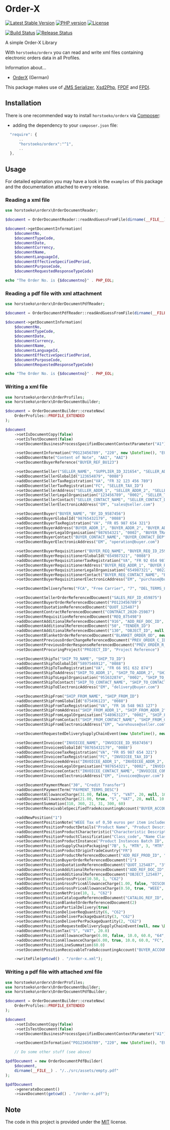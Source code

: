 # Order-X

[![Latest Stable Version](https://img.shields.io/packagist/v/horstoeko/orderx.svg?style=plastic)](https://packagist.org/packages/horstoeko/orderx)
[![PHP version](https://img.shields.io/packagist/php-v/horstoeko/orderx.svg?style=plastic)](https://packagist.org/packages/horstoeko/orderx)
[![License](https://img.shields.io/packagist/l/horstoeko/orderx.svg?style=plastic)](https://packagist.org/packages/horstoeko/orderx)

[![Build Status](https://github.com/horstoeko/orderx/actions/workflows/build.ci.yml/badge.svg)](https://github.com/horstoeko/orderx/actions/workflows/build.ci.yml)
[![Release Status](https://github.com/horstoeko/orderx/actions/workflows/build.release.yml/badge.svg)](https://github.com/horstoeko/orderx/actions/workflows/build.release.yml)

A simple Order-X Library

With `horstoeko/orderx` you can read and write xml files containing electronic orders data in all Profiles.

Information about...
* [OrderX](https://www.ferd-net.de/standards/order-x) (German)

This package makes use of [JMS Serializer](http://jmsyst.com/libs/serializer), [Xsd2Php](https://github.com/goetas-webservices/xsd2php), [FPDF](https://github.com/Setasign/FPDF) and  [FPDI](https://github.com/Setasign/FPDI).

## Installation

There is one recommended way to install `horstoeko/orderx` via [Composer](https://getcomposer.org/):

* adding the dependency to your ``composer.json`` file:

```js
  "require": {
      ..
      "horstoeko/orderx":"^1",
      ..
  },
```

## Usage

For detailed eplanation you may have a look in the `examples` of this package and the documentation attached to every release.

### Reading a xml file

```php
use horstoeko\orderx\OrderDocumentReader;

$document = OrderDocumentReader::readAndGuessFromFile(dirname(__FILE__) . "/order-x.xml");

$document->getDocumentInformation(
    $documentNo,
    $documentTypeCode,
    $documentDate,
    $documentCurrency,
    $documentName,
    $documentLanguageId,
    $documentEffectiveSpecifiedPeriod,
    $documentPurposeCode,
    $documentRequestedResponseTypeCode)

echo "The Order No. is {$documentno}" . PHP_EOL;
```

### Reading a pdf file with xml attachment

```php
use horstoeko\orderx\OrderDocumentPdfReader;

$document = OrderDocumentPdfReader::readAndGuessFromFile(dirname(__FILE__) . "/order-x.pdf");

$document->getDocumentInformation(
    $documentNo,
    $documentTypeCode,
    $documentDate,
    $documentCurrency,
    $documentName,
    $documentLanguageId,
    $documentEffectiveSpecifiedPeriod,
    $documentPurposeCode,
    $documentRequestedResponseTypeCode)

echo "The Order No. is {$documentno}" . PHP_EOL;
```

### Writing a xml file

```php
use horstoeko\orderx\OrderProfiles;
use horstoeko\orderx\OrderDocumentBuilder;

$document = OrderDocumentBuilder::createNew(
    OrderProfiles::PROFILE_EXTENDED
);

$document
    ->setIsDocumentCopy(false)
    ->setIsTestDocument(false)
    ->setDocumentBusinessProcessSpecifiedDocumentContextParameter("A1")

    ->setDocumentInformation("PO123456789", "220", new \DateTime(), "EUR", "Doc Name", null, new \DateTime(), "9", "AC")
    ->addDocumentNote("Content of Note", "AAI", "AAI")
    ->setDocumentBuyerReference("BUYER_REF_BU123")

    ->setDocumentSeller("SELLER_NAME", "SUPPLIER_ID_321654", "SELLER_ADD_LEGAL_INFORMATION")
    ->addDocumentSellerGlobalId("123654879", "0088")
    ->addDocumentSellerTaxRegistration("VA", "FR 32 123 456 789")
    ->addDocumentSellerTaxRegistration("FC", "SELLER_TAX_ID")
    ->setDocumentSellerAddress("SELLER_ADDR_1", "SELLER_ADDR_2", "SELLER_ADDR_3", "75001", "SELLER_CITY", "FR")
    ->setDocumentSellerLegalOrganisation("123456789", "0002", "SELLER_TRADING_NAME")
    ->setDocumentSellerContact("SELLER_CONTACT_NAME", "SELLER_CONTACT_DEP", "+33 6 25 64 98 75", null, "contact@seller.com", "SR")
    ->setDocumentSellerElectronicAddress("EM", "sales@seller.com")

    ->setDocumentBuyer("BUYER_NAME", "BY_ID_9587456")
    ->addDocumentBuyerGlobalId("98765432179", "0088")
    ->addDocumentBuyerTaxRegistration("VA", "FR 05 987 654 321")
    ->setDocumentBuyerAddress("BUYER_ADDR_1", "BUYER_ADDR_2", "BUYER_ADDR_3", "69001", "BUYER_CITY", "FR")
    ->setDocumentBuyerLegalOrganisation("987654321", "0002", "BUYER_TRADING_NAME")
    ->setDocumentBuyerContact("BUYER_CONTACT_NAME", "BUYER_CONTACT_DEP", "+33 6 65 98 75 32", null, "contact@buyer.com", "LB")
    ->setDocumentBuyerElectronicAddress("EM", "operation@buyer.com")

    ->setDocumentBuyerRequisitioner("BUYER_REQ_NAME", "BUYER_REQ_ID_25987")
    ->addDocumentBuyerRequisitionerGlobalId("654987321", "0088")
    ->addDocumentBuyerRequisitionerTaxRegistration("VA", "FR 92 654 987 321")
    ->setDocumentBuyerRequisitionerAddress("BUYER_REQ_ADDR_1", "BUYER_REQ_ADDR_2", "BUYER_REQ_ADDR_3", "69001", "BUYER_REQ_CITY", "FR")
    ->setDocumentBuyerRequisitionerLegalOrganisation("654987321", "0022", "BUYER_REQ_TRADING_NAME")
    ->setDocumentBuyerRequisitionerContact("BUYER_REQ_CONTACT_NAME", "BUYER_REQ_CONTACT_DEP", "+33 6 54 98 65 32", null, "requisitioner@buyer.com", "PD")
    ->setDocumentBuyerRequisitionerElectronicAddress("EM", "purchase@buyer.com")

    ->setDocumentDeliveryTerms("FCA", "Free Carrier", "7", "DEL_TERMS_LOC_ID", "DEL_TERMS_LOC_Name")

    ->setDocumentSellerOrderReferencedDocument("SALES_REF_ID_459875")
    ->setDocumentBuyerOrderReferencedDocument("PO123456789")
    ->setDocumentQuotationReferencedDocument("QUOT_125487")
    ->setDocumentContractReferencedDocument("CONTRACT_2020-25987")
    ->setDocumentRequisitionReferencedDocument("REQ_875498")
    ->addDocumentAdditionalReferencedDocument("916", "ADD_REF_DOC_ID", "ADD_REF_DOC_URIID", "ADD_REF_DOC_Desc")
    ->addDocumentAdditionalReferencedDocument("50", "TENDER_ID")
    ->addDocumentAdditionalReferencedDocument("130", "OBJECT_ID", null, null, "AWV")
    ->setDocumentBlanketOrderReferencedDocument("BLANKET_ORDER_OD", new \DateTime())
    ->setDocumentPreviousOrderChangeReferencedDocument("PREV_ORDER_C_ID", new \DateTime())
    ->setDocumentPreviousOrderResponseReferencedDocument("PREV_ORDER_R_ID", new \DateTime())
    ->setDocumentProcuringProject("PROJECT_ID", "Project Reference")

    ->setDocumentShipTo("SHIP_TO_NAME", "SHIP_TO_ID")
    ->addDocumentShipToGlobalId("5897546912", "0088")
    ->addDocumentShipToTaxRegistration("VA", "FR 66 951 632 874")
    ->setDocumentShipToAddress("SHIP_TO_ADDR_1", "SHIP_TO_ADDR_2", "SHIP_TO_ADDR_3", "69003", "SHIP_TO_CITY", "FR")
    ->setDocumentShipToLegalOrganisation("951632874", "0002", "SHIP_TO_TRADING_NAME")
    ->setDocumentShipToContact("SHIP_TO_CONTACT_NAME", "SHIP_TO_CONTACT_DEP", "+33 6 85 96 32 41", null, "shipto@customer.com", "SD")
    ->setDocumentShipToElectronicAddress("EM", "delivery@buyer.com")

    ->setDocumentShipFrom("SHIP_FROM_NAME", "SHIP_FROM_ID")
    ->addDocumentShipFromGlobalId("875496123", "0088")
    ->addDocumentShipFromTaxRegistration("VA", "FR 16 548 963 127")
    ->setDocumentShipFromAddress("SHIP_FROM_ADDR_1", "SHIP_FROM_ADDR_2", "SHIP_FROM_ADDR_3", "75003", "SHIP_FROM_CITY", "FR")
    ->setDocumentShipFromLegalOrganisation("548963127", "0002", "SHIP_FROM_TRADING_NAME")
    ->setDocumentShipFromContact("SHIP_FROM_CONTACT_NAME", "SHIP_FROM_CONTACT_DEP", "+33 6 85 96 32 41", null, "shipfrom@seller.com", "SD")
    ->setDocumentShipFromElectronicAddress("EM", "warehouse@seller.com")

    ->setDocumentRequestedDeliverySupplyChainEvent(new \DateTime(), new \DateTime(), new \DateTime())

    ->setDocumentInvoicee("INVOICEE_NAME", "INVOICEE_ID_9587456")
    ->addDocumentInvoiceeGlobalId("98765432179", "0088")
    ->addDocumentInvoiceeTaxRegistration("VA", "FR 05 987 654 321")
    ->addDocumentInvoiceeTaxRegistration("FC", "INVOICEE_TAX_ID")
    ->setDocumentInvoiceeAddress("INVOICEE_ADDR_1", "INVOICEE_ADDR_2", "INVOICEE_ADDR_3", "69001", "INVOICEE_CITY", "FR")
    ->setDocumentInvoiceeLegalOrganisation("987654321", "0002", "INVOICEE_TRADING_NAME")
    ->setDocumentInvoiceeContact("INVOICEE_CONTACT_NAME", "INVOICEE_CONTACT_DEP", "+33 6 65 98 75 32", null, "invoicee@buyer.com", "LB")
    ->setDocumentInvoiceeElectronicAddress("EM", "invoicee@buyer.com")

    ->setDocumentPaymentMean("30", "Credit Transfer")
    ->addDocumentPaymentTerm("PAYMENT_TERMS_DESC")
    ->addDocumentAllowanceCharge(31.00, false, "S", "VAT", 20, null, 10.00, 310.00, null, null, "64", "SPECIAL AGREEMENT")
    ->addDocumentAllowanceCharge(21.00, true, "S", "VAT", 20, null, 10.00, 210.00, null, null, "FC", "FREIGHT SERVICES")
    ->setDocumentSummation(310, 360, 21, 31, 300, 60)
    ->setDocumentReceivableSpecifiedTradeAccountingAccount("BUYER_ACCOUNT_REF")

    ->addNewPosition("1")
    ->setDocumentPositionNote("WEEE Tax of 0,50 euros per item included", null, "TXD")
    ->setDocumentPositionProductDetails("Product Name", "Product Description", "987654321", "654987321", "0160", "1234567890123", "Product Batch ID (lot ID)", "Product Brand Name")
    ->addDocumentPositionProductCharacteristic("Characteristic Description", "5 meters", "Characteristic_Code")
    ->addDocumentPositionProductClassification("Class_code", "Name Class Codification", "TST")
    ->setDocumentPositionProductInstance("Product Instances Batch ID", "Product Instances Supplier Serial ID")
    ->setDocumentPositionSupplyChainPackaging("7B", 5, "MTR", 3, "MTR", 1, "MTR")
    ->setDocumentPositionProductOriginTradeCountry("FR")
    ->setDocumentPositionProductReferencedDocument("ADD_REF_PROD_ID", "6", "ADD_REF_PROD_URIID", null, "ADD_REF_PROD_Desc")
    ->setDocumentPositionBuyerOrderReferencedDocument("1")
    ->setDocumentPositionQuotationReferencedDocument("QUOT_125487", "3")
    ->addDocumentPositionAdditionalReferencedDocument("ADD_REF_DOC_ID", "916", "ADD_REF_DOC_URIID", 5, "ADD_REF_DOC_Desc")
    ->addDocumentPositionAdditionalReferencedDocument("OBJECT_125487", "130", null, null, null, "AWV")
    ->setDocumentPositionGrossPrice(10.50, 1, "C62")
    ->addDocumentPositionGrossPriceAllowanceCharge(1.00, false, "DISCOUNT", "95")
    ->addDocumentPositionGrossPriceAllowanceCharge(0.50, true, "WEEE", "AEW")
    ->setDocumentPositionNetPrice(10, 1, "C62")
    ->setDocumentPositionCatalogueReferencedDocument("CATALOG_REF_ID", 2)
    ->setDocumentPositionBlanketOrderReferencedDocument(2)
    ->setDocumentPositionPartialDelivery(true)
    ->setDocumentPositionDeliverReqQuantity(6, "C62")
    ->setDocumentPositionDeliverPackageQuantity(3, "C62")
    ->setDocumentPositionDeliverPerPackageQuantity(2, "C62")
    ->addDocumentPositionRequestedDeliverySupplyChainEvent(null, new \DateTime(), new \DateTime())
    ->addDocumentPositionTax("S", "VAT", 20.0)
    ->addDocumentPositionAllowanceCharge(6.00, false, 10.0, 60.0, "64", "SPECIAL AGREEMENT")
    ->addDocumentPositionAllowanceCharge(6.00, true, 10.0, 60.0, "FC", "FREIGHT SERVICES")
    ->setDocumentPositionLineSummation(60.0)
    ->setDocumentPositionReceivableTradeAccountingAccount("BUYER_ACCOUNTING_REF")

    ->writeFile(getcwd() . "/order-x.xml");
```

### Writing a pdf file with attached xml file

```php
use horstoeko\orderx\OrderProfiles;
use horstoeko\orderx\OrderDocumentBuilder;
use horstoeko\orderx\OrderDocumentPdfBuilder;

$document = OrderDocumentBuilder::createNew(
    OrderProfiles::PROFILE_EXTENDED
);

$document
    ->setIsDocumentCopy(false)
    ->setIsTestDocument(false)
    ->setDocumentBusinessProcessSpecifiedDocumentContextParameter("A1")

    ->setDocumentInformation("PO123456789", "220", new \DateTime(), "EUR", "Doc Name", null, new \DateTime(), "9", "AC");

    // Do some other stuff (see above)

$pdfDocument = new OrderDocumentPdfBuilder(
    $document,
    dirname(__FILE__) . "/../src/assets/empty.pdf"
);

$pdfDocument
    ->generateDocument()
    ->saveDocument(getcwd() . "/order-x.pdf");

```

## Note

The code in this project is provided under the [MIT](https://opensource.org/licenses/MIT) license.
